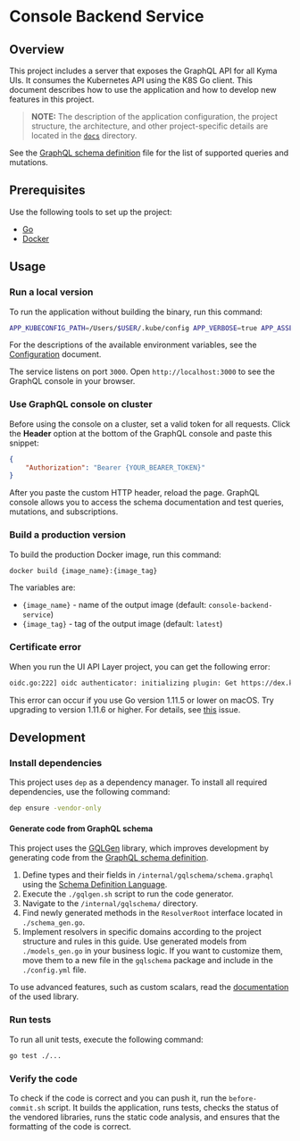 # Console Backend Service

## Overview

This project includes a server that exposes the GraphQL API for all Kyma UIs. It consumes the Kubernetes API using the K8S Go client.
This document describes how to use the application and how to develop new features in this project.

> **NOTE:** The description of the application configuration, the project structure, the architecture, and other project-specific details are located in the [`docs`](./docs/README.md) directory.

See the [GraphQL schema definition](internal/gqlschema/schema.graphql) file for the list of supported queries and mutations.

## Prerequisites

Use the following tools to set up the project:

* [Go](https://golang.org)
* [Docker](https://www.docker.com/)

## Usage

### Run a local version

To run the application without building the binary, run this command:

```bash
APP_KUBECONFIG_PATH=/Users/$USER/.kube/config APP_VERBOSE=true APP_ASSET_STORE_ADDRESS=https://minio.{kymaDomain} APP_ASSET_STORE_VERIFY_SSL=false APP_APPLICATION_GATEWAY_INTEGRATION_NAMESPACE=kyma-integration APP_APPLICATION_CONNECTOR_URL=http://dummy.url APP_OIDC_ISSUER_URL=https://dex.{kymaDomain} APP_OIDC_CLIENT_ID=kyma-client go run main.go
```

For the descriptions of the available environment variables, see the [Configuration](./docs/configuration.md) document.

The service listens on port `3000`. Open `http://localhost:3000` to see the GraphQL console in your browser.

### Use GraphQL console on cluster

Before using the console on a cluster, set a valid token for all requests. Click the **Header** option at the bottom of the GraphQL console and paste this snippet:

```json
{
    "Authorization": "Bearer {YOUR_BEARER_TOKEN}"
}
```

After you paste the custom HTTP header, reload the page. GraphQL console allows you to access the schema documentation and test queries, mutations, and subscriptions.

### Build a production version

To build the production Docker image, run this command:

```bash
docker build {image_name}:{image_tag}
```

The variables are:

* `{image_name}` - name of the output image (default: `console-backend-service`)
* `{image_tag}` - tag of the output image (default: `latest`)

### Certificate error

When you run the UI API Layer project, you can get the following error:

```bash
oidc.go:222] oidc authenticator: initializing plugin: Get https://dex.kyma.local/.well-known/openid-configuration: x509: certificate signed by unknown authority
```

This error can occur if you use Go version 1.11.5 or lower on macOS. Try upgrading to version 1.11.6 or higher. For details, see [this](https://github.com/golang/go/issues/24652) issue.

## Development

### Install dependencies

This project uses `dep` as a dependency manager. To install all required dependencies, use the following command:

```bash
dep ensure -vendor-only
```

#### Generate code from GraphQL schema

This project uses the [GQLGen](https://github.com/99designs/gqlgen) library, which improves development by generating code from the [GraphQL schema definition](internal/gqlschema/schema.graphql).

1. Define types and their fields in `/internal/gqlschema/schema.graphql` using the [Schema Definition Language](http://graphql.org/learn/schema/).
1. Execute the `./gqlgen.sh` script to run the code generator.
1. Navigate to the `/internal/gqlschema/` directory.
1. Find newly generated methods in the `ResolverRoot` interface located in `./schema_gen.go`.
1. Implement resolvers in specific domains according to the project structure and rules in this guide. Use generated models from `./models_gen.go` in your business logic. If you want to customize them, move them to a new file in the `gqlschema` package and include in the `./config.yml` file.

To use advanced features, such as custom scalars, read the [documentation](https://gqlgen.com/) of the used library.

### Run tests

To run all unit tests, execute the following command:

```bash
go test ./...
```

### Verify the code

To check if the code is correct and you can push it, run the `before-commit.sh` script. It builds the application, runs tests, checks the status of the vendored libraries, runs the static code analysis, and ensures that the formatting of the code is correct.
